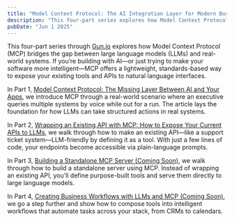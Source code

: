 ```yaml
---
title: "Model Context Protocol: The AI Integration Layer for Modern Business"
description: "This four-part series explores how Model Context Protocol (MCP) bridges the gap between large language models (LLMs) and real-world systems. If you’re building with AI—or just trying to make your software more intelligent—MCP offers a lightweight, standards-based way to expose your existing tools and APIs to natural language interfaces."
pubDate: "Jun 1 2025"
---
```


This four-part series through [Gun.io](https://www.gun.io) explores how Model Context Protocol (MCP) bridges the gap between large language models (LLMs) and real-world systems. If you’re building with AI—or just trying to make your software more intelligent—MCP offers a lightweight, standards-based way to expose your existing tools and APIs to natural language interfaces.

In Part 1, [Model Context Protocol: The Missing Layer Between AI and Your Apps](https://gun.io/ai/2025/05/model-context-protocol-mcp-introduction/), we introduce MCP through a real-world scenario where an executive queries multiple systems by voice while out for a run. The article lays the foundation for how LLMs can take structured actions in real systems.

In Part 2, [Wrapping an Existing API with MCP: How to Expose Your Current APIs to LLMs](https://gun.io/news/2025/05/wrap-existing-api-with-mcp/), we walk through how to make an existing API—like a support ticket system—LLM-friendly by defining it as a tool. With just a few lines of code, your endpoints become accessible via plain-language prompts.

In Part 3, [Building a Standalone MCP Server (Coming Soon)](), we walk through how to build a standalone server using MCP. Instead of wrapping an existing API, you'll define purpose-built tools and serve them directly to large language models.

In Part 4, [Creating Business Workflows with LLMs and MCP (Coming Soon)](), we go a step further and show how to compose tools into intelligent workflows that automate tasks across your stack, from CRMs to calendars.